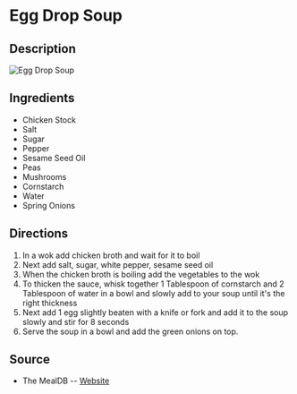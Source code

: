 # Egg Drop Soup

## Description
![Egg Drop Soup](https://www.themealdb.com/images/media/meals/1529446137.jpg "Egg Drop Soup")

## Ingredients
- Chicken Stock
- Salt
- Sugar
- Pepper
- Sesame Seed Oil
- Peas
- Mushrooms
- Cornstarch
- Water
- Spring Onions

## Directions
1. In a wok add chicken broth and wait for it to boil
2. Next add salt, sugar, white pepper, sesame seed oil
3. When the chicken broth is boiling add the vegetables to the wok
4. To thicken the sauce, whisk together 1 Tablespoon of cornstarch and 2 Tablespoon of water in a bowl and slowly add to your soup until it's the right thickness
5. Next add 1 egg slightly beaten with a knife or fork and add it to the soup slowly and stir for 8 seconds
6. Serve the soup in a bowl and add the green onions on top.

## Source

- The MealDB -- [Website](https://themealdb.com)
